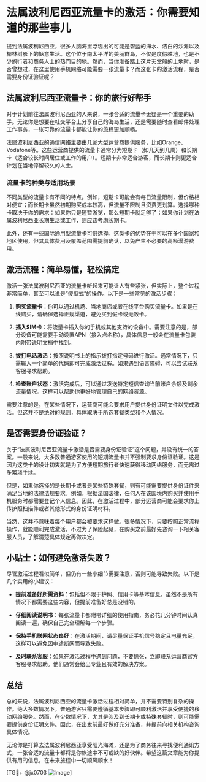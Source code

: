 # 法属波利尼西亚流量卡的激活：你需要知道的那些事儿

提到法属波利尼西亚，很多人脑海里浮现出的可能是碧蓝的海水、洁白的沙滩以及椰林树影下的惬意生活。这个位于南太平洋的美丽群岛，不仅是度假胜地，也是不少旅行者和商务人士的热门目的地。然而，当你准备踏上这片天堂般的土地时，是否曾想过，在这里使用手机网络可能需要一张流量卡？而这张卡的激活流程，是否需要身份证验证呢？

## 法属波利尼西亚流量卡：你的旅行好帮手

对于计划前往法属波利尼西亚的人来说，一张合适的流量卡无疑是一个重要的助手。无论你是想要在社交平台上分享自己的海岛生活，还是需要随时查看邮件处理工作事务，一张可靠的流量卡都能让你的旅程更加顺畅。

法属波利尼西亚的通信网络主要由几家大型运营商提供服务，比如Orange、Vodafone等。这些运营商提供的流量卡通常分为短期卡（如几天到几周）和长期卡（适合较长时间居住或工作的用户）。短期卡非常适合游客，而长期卡则更适合计划在当地停留较久的人士。

### 流量卡的种类与适用场景

不同类型的流量卡有不同的特点。例如，短期卡可能会有每日流量限制，但价格相对便宜；而长期卡虽然初期购买成本较高，但流量不限制且资费更划算。选择哪种卡取决于你的需求：如果你只是短暂游览，那么短期卡就足够了；如果你计划在法属波利尼西亚长期生活或工作，则应该考虑长期卡。

此外，还有一些国际通用型流量卡可供选择。这类卡的优势在于可以在多个国家和地区使用，但其具体费用及覆盖范围需提前确认，以免产生不必要的高额漫游费用。

## 激活流程：简单易懂，轻松搞定

激活一张法属波利尼西亚的流量卡听起来可能让人有些紧张，但实际上，整个过程非常简单，甚至可以说是“傻瓜式”的操作。以下是一些常见的激活步骤：

1. **购买流量卡**：你可以通过机场、当地商店或者在线平台购买流量卡。如果是在线购买，请确保选择正规渠道，避免买到假卡或无效卡。
   
2. **插入SIM卡**：将流量卡插入你的手机或其他支持的设备中。需要注意的是，部分设备可能需要手动设置APN（接入点名称），具体信息一般会在流量卡包装内附带说明文档中找到。

3. **拨打电话激活**：按照说明书上的指示拨打指定号码进行激活。通常情况下，只需输入一个简单的代码即可完成激活过程。如果遇到语言障碍，可以尝试联系客服寻求帮助。

4. **检查账户状态**：激活完成后，可以通过发送特定短信查询当前账户余额及剩余流量情况。这样可以帮助你更好地管理自己的网络资源。

需要注意的是，在某些情况下，运营商可能会要求用户提供身份证明文件以完成激活。但这并不是绝对的规则，具体取决于所选套餐类型和个人情况。

## 是否需要身份证验证？

关于“法属波利尼西亚流量卡激活是否需要身份证验证”这个问题，并没有统一的答案。一般来说，大多数普通游客使用的短期流量卡并不强制要求身份证验证。这是因为这类卡的设计初衷就是为了方便短期旅行者快速获得移动网络服务，而无需过多繁琐手续。

但是，如果你选择的是长期卡或者是某些特殊套餐，则有可能需要提供身份证件来满足当地的法律法规要求。例如，根据法国法律，任何人在该国境内购买并使用手机服务时都需要登记个人信息。因此，在激活过程中，部分运营商可能会要求你上传护照扫描件或者其他形式的身份证明材料。

当然，这并不意味着每个用户都会被要求这样做。很多情况下，只要按照正常流程操作，就能顺利完成激活。不过为了保险起见，在购买之前最好先咨询一下相关客服人员，了解清楚具体规定再做决定。

## 小贴士：如何避免激活失败？

尽管激活过程看似简单，但仍有一些小细节需要注意，否则可能导致失败。以下是几个实用的小建议：

- **提前准备好所需资料**：包括但不限于护照、信用卡等基本信息。虽然不是所有情况下都需要这些内容，但提前准备好总是没错的。
  
- **仔细阅读说明书**：每张流量卡都附带详细的使用指南，务必花几分钟时间认真阅读一遍，确保自己完全理解每一个步骤。
  
- **保持手机联网状态良好**：在激活期间，请尽量保证手机信号稳定且电量充足，这样可以避免因中途断网而导致失败。
  
- **及时联系客服**：如果在激活过程中遇到问题，不要慌张，立即联系运营商官方客服寻求帮助。他们通常会给出专业且有效的解决方案。

## 总结

总的来说，法属波利尼西亚的流量卡激活过程相对简单，并不需要特别复杂的操作。绝大多数情况下，普通游客只需要遵循基本步骤即可顺利激活并享受便捷的移动网络服务。然而，在少数情况下，尤其是涉及到长期卡或特殊套餐时，则可能需要提供身份证明文件。因此，在出发前最好做好充分准备，并提前向相关机构咨询具体情况。

无论你是打算去法属波利尼西亚享受阳光海滩，还是为了商务往来寻找便利通讯方式，一张合适的流量卡都将是你旅途中不可或缺的好伙伴。希望这篇文章能为你提供有用的信息，在未来旅程中一切顺风顺水！

[TG💪+ @jx0703 ![Image](https://github.com/user-attachments/assets/dbca1d08-cadb-493c-b0ec-ad6f7a83f270)]